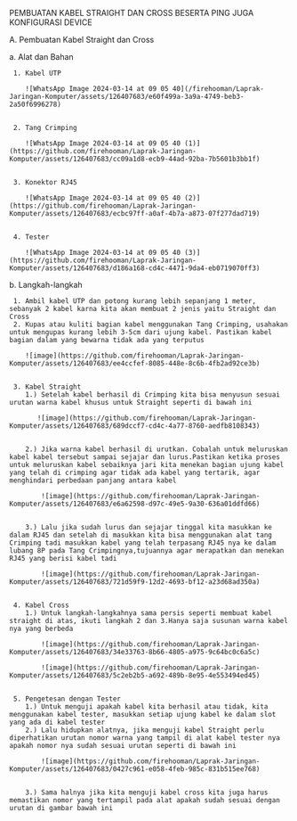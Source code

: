 PEMBUATAN KABEL STRAIGHT DAN CROSS BESERTA PING JUGA KONFIGURASI DEVICE

A. Pembuatan Kabel Straight dan Cross

  a. Alat dan Bahan

     1. Kabel UTP

        ![WhatsApp Image 2024-03-14 at 09 05 40](/firehooman/Laprak-Jaringan-Komputer/assets/126407683/e60f499a-3a9a-4749-beb3-2a50f6996278)

    
     2. Tang Crimping

        ![WhatsApp Image 2024-03-14 at 09 05 40 (1)](https://github.com/firehooman/Laprak-Jaringan-Komputer/assets/126407683/cc09a1d8-ecb9-44ad-92ba-7b5601b3bb1f)


     3. Konektor RJ45

        ![WhatsApp Image 2024-03-14 at 09 05 40 (2)](https://github.com/firehooman/Laprak-Jaringan-Komputer/assets/126407683/ecbc97ff-a0af-4b7a-a873-07f277dad719)
        

     4. Tester

        ![WhatsApp Image 2024-03-14 at 09 05 40 (3)](https://github.com/firehooman/Laprak-Jaringan-Komputer/assets/126407683/d186a168-cd4c-4471-9da4-eb0719070ff3)
        

  b. Langkah-langkah

     1. Ambil kabel UTP dan potong kurang lebih sepanjang 1 meter, sebanyak 2 kabel karna kita akan membuat 2 jenis yaitu Straight dan Cross
     2. Kupas atau kuliti bagian kabel menggunakan Tang Crimping, usahakan untuk mengupas kurang lebih 3-5cm dari ujung kabel. Pastikan kabel bagian dalam yang bewarna tidak ada yang terputus

        ![image](https://github.com/firehooman/Laprak-Jaringan-Komputer/assets/126407683/ee4ccfef-8085-448e-8c6b-4fb2ad92ce3b)


     3. Kabel Straight
        1.) Setelah kabel berhasil di Crimping kita bisa menyusun sesuai urutan warna kabel khusus untuk Straight seperti di bawah ini

           ![image](https://github.com/firehooman/Laprak-Jaringan-Komputer/assets/126407683/689dccf7-cd4c-4a77-8760-aedfb8108343)


        2.) Jika warna kabel berhasil di urutkan. Cobalah untuk meluruskan kabel kabel tersebut sampai sejajar dan lurus.Pastikan ketika proses untuk meluruskan kabel sebaiknya jari kita menekan bagian ujung kabel yang telah di crimping agar tidak ada kabel yang tertarik, agar menghindari perbedaan panjang antara kabel

            ![image](https://github.com/firehooman/Laprak-Jaringan-Komputer/assets/126407683/e6a62598-d97c-49e5-9a30-636a01ddfd66)


        3.) Lalu jika sudah lurus dan sejajar tinggal kita masukkan ke dalam RJ45 dan setelah di masukkan kita bisa menggunakan alat tang Crimping tadi masukkan kabel yang telah terpasang RJ45 nya ke dalam lubang 8P pada Tang Crimpingnya,tujuannya agar merapatkan dan menekan RJ45 yang berisi kabel tadi

            ![image](https://github.com/firehooman/Laprak-Jaringan-Komputer/assets/126407683/721d59f9-12d2-4693-bf12-a23d68ad350a)


     4. Kabel Cross
        1.) Untuk langkah-langkahnya sama persis seperti membuat kabel straight di atas, ikuti langkah 2 dan 3.Hanya saja susunan warna kabel nya yang berbeda

            ![image](https://github.com/firehooman/Laprak-Jaringan-Komputer/assets/126407683/34e33763-8b66-4805-a975-9c64bc0c6a5c)

            ![image](https://github.com/firehooman/Laprak-Jaringan-Komputer/assets/126407683/5c2eb2b5-a692-489b-8e95-4e553494ed45)


     5. Pengetesan dengan Tester
        1.) Untuk menguji apakah kabel kita berhasil atau tidak, kita menggunakan kabel tester, masukkan setiap ujung kabel ke dalam slot yang ada di kabel tester
        2.) Lalu hidupkan alatnya, jika menguji kabel Straight perlu diperhatikan urutan nomor warna yang tampil di alat kabel tester nya apakah nomor nya sudah sesuai urutan seperti di bawah ini

            ![image](https://github.com/firehooman/Laprak-Jaringan-Komputer/assets/126407683/0427c961-e058-4feb-985c-831b515ee768)


        3.) Sama halnya jika kita menguji kabel cross kita juga harus memastikan nomor yang tertampil pada alat apakah sudah sesuai dengan urutan di gambar bawah ini


